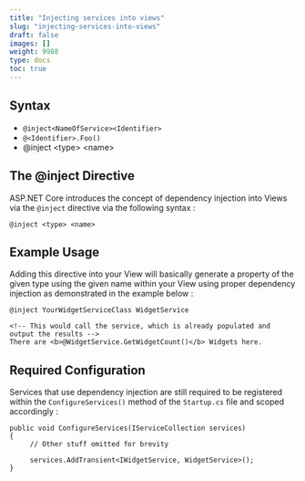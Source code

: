 ```yaml
---
title: "Injecting services into views"
slug: "injecting-services-into-views"
draft: false
images: []
weight: 9988
type: docs
toc: true
---
```


## Syntax
* `@inject<NameOfService><Identifier>`
* `@<Identifier>.Foo()`
* @inject \<type\> \<name\>

## The @inject Directive
ASP.NET Core introduces the concept of dependency injection into Views via the `@inject` directive via the following syntax : 

    @inject <type> <name>

**Example Usage**
---

Adding this directive into your View will basically generate a property of the given type using the given name within your View using proper dependency injection as demonstrated in the example below :

    @inject YourWidgetServiceClass WidgetService

    <!-- This would call the service, which is already populated and output the results -->
    There are <b>@WidgetService.GetWidgetCount()</b> Widgets here.

**Required Configuration**
---

Services that use dependency injection are still required to be registered within the `ConfigureServices()` method of the `Startup.cs` file and scoped accordingly :


    public void ConfigureServices(IServiceCollection services)
    {
         // Other stuff omitted for brevity 

         services.AddTransient<IWidgetService, WidgetService>();
    }
    

